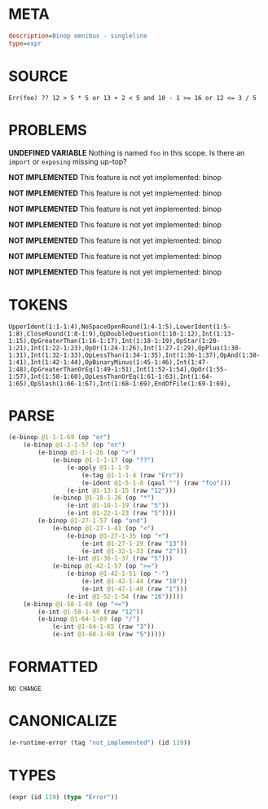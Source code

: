 # META
~~~ini
description=Binop omnibus - singleline
type=expr
~~~
# SOURCE
~~~roc
Err(foo) ?? 12 > 5 * 5 or 13 + 2 < 5 and 10 - 1 >= 16 or 12 <= 3 / 5
~~~
# PROBLEMS
**UNDEFINED VARIABLE**
Nothing is named `foo` in this scope.
Is there an `import` or `exposing` missing up-top?

**NOT IMPLEMENTED**
This feature is not yet implemented: binop

**NOT IMPLEMENTED**
This feature is not yet implemented: binop

**NOT IMPLEMENTED**
This feature is not yet implemented: binop

**NOT IMPLEMENTED**
This feature is not yet implemented: binop

**NOT IMPLEMENTED**
This feature is not yet implemented: binop

**NOT IMPLEMENTED**
This feature is not yet implemented: binop

**NOT IMPLEMENTED**
This feature is not yet implemented: binop

# TOKENS
~~~zig
UpperIdent(1:1-1:4),NoSpaceOpenRound(1:4-1:5),LowerIdent(1:5-1:8),CloseRound(1:8-1:9),OpDoubleQuestion(1:10-1:12),Int(1:13-1:15),OpGreaterThan(1:16-1:17),Int(1:18-1:19),OpStar(1:20-1:21),Int(1:22-1:23),OpOr(1:24-1:26),Int(1:27-1:29),OpPlus(1:30-1:31),Int(1:32-1:33),OpLessThan(1:34-1:35),Int(1:36-1:37),OpAnd(1:38-1:41),Int(1:42-1:44),OpBinaryMinus(1:45-1:46),Int(1:47-1:48),OpGreaterThanOrEq(1:49-1:51),Int(1:52-1:54),OpOr(1:55-1:57),Int(1:58-1:60),OpLessThanOrEq(1:61-1:63),Int(1:64-1:65),OpSlash(1:66-1:67),Int(1:68-1:69),EndOfFile(1:69-1:69),
~~~
# PARSE
~~~clojure
(e-binop @1-1-1-69 (op "or")
	(e-binop @1-1-1-57 (op "or")
		(e-binop @1-1-1-26 (op ">")
			(e-binop @1-1-1-17 (op "??")
				(e-apply @1-1-1-9
					(e-tag @1-1-1-4 (raw "Err"))
					(e-ident @1-5-1-8 (qaul "") (raw "foo")))
				(e-int @1-13-1-15 (raw "12")))
			(e-binop @1-18-1-26 (op "*")
				(e-int @1-18-1-19 (raw "5"))
				(e-int @1-22-1-23 (raw "5"))))
		(e-binop @1-27-1-57 (op "and")
			(e-binop @1-27-1-41 (op "<")
				(e-binop @1-27-1-35 (op "+")
					(e-int @1-27-1-29 (raw "13"))
					(e-int @1-32-1-33 (raw "2")))
				(e-int @1-36-1-37 (raw "5")))
			(e-binop @1-42-1-57 (op ">=")
				(e-binop @1-42-1-51 (op "-")
					(e-int @1-42-1-44 (raw "10"))
					(e-int @1-47-1-48 (raw "1")))
				(e-int @1-52-1-54 (raw "16")))))
	(e-binop @1-58-1-69 (op "<=")
		(e-int @1-58-1-60 (raw "12"))
		(e-binop @1-64-1-69 (op "/")
			(e-int @1-64-1-65 (raw "3"))
			(e-int @1-68-1-69 (raw "5")))))
~~~
# FORMATTED
~~~roc
NO CHANGE
~~~
# CANONICALIZE
~~~clojure
(e-runtime-error (tag "not_implemented") (id 119))
~~~
# TYPES
~~~clojure
(expr (id 119) (type "Error"))
~~~